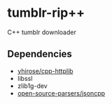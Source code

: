# tumblr-rip++
C++ tumblr downloader
## Dependencies
- [yhirose/cpp-httplib](https://github.com/yhirose/cpp-httplib)
- libssl
- zlib1g-dev
- [open-source-parsers/jsoncpp](https://github.com/open-source-parsers/jsoncpp/)
